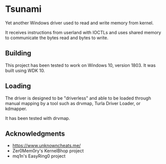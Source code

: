 # Tsunami

Yet another Windows driver used to read and write memory from kernel.

It receives instructions from userland with IOCTLs and uses shared memory to communicate the bytes read and bytes to write.

## Building

This project has been tested to work on Windows 10, version 1803. It was built using WDK 10.

## Loading

The driver is designed to be "driverless" and able to be loaded through manual mapping by a tool such as drvmap, Turla Driver Loader, or kdmapper. 

It has been tested with drvmap.  

## Acknowledgments

* https://www.unknowncheats.me/
* Zer0Mem0ry's KernelBhop project
* mq1n's EasyRing0 project
